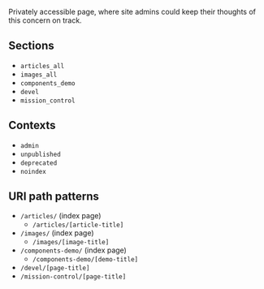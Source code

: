 

<!--HIGH-->

Privately accessible page, where site admins could keep their thoughts of this concern on&nbsp;track.

<!--/HIGH-->

## Sections

- `articles_all`
- `images_all`
- `components_demo`
- `devel`
- `mission_control`


## Contexts

- `admin`
- `unpublished`
- `deprecated`
- `noindex`


## URI path patterns

- `/articles/` (index page)
  - `/articles/[article-title]`
- `/images/` (index page)
  - `/images/[image-title]`
- `/components-demo/` (index page)
  - `/components-demo/[demo-title]`
- `/devel/[page-title]`
- `/mission-control/[page-title]`

